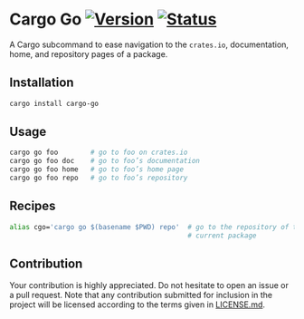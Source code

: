 # Cargo Go [![Version][version-img]][version-url] [![Status][status-img]][status-url]

A Cargo subcommand to ease navigation to the `crates.io`, documentation, home,
and repository pages of a package.

## Installation

```bash
cargo install cargo-go
```

## Usage

```bash
cargo go foo        # go to foo on crates.io
cargo go foo doc    # go to foo’s documentation
cargo go foo home   # go to foo’s home page
cargo go foo repo   # go to foo’s repository
```

## Recipes

```bash
alias cgo='cargo go $(basename $PWD) repo'  # go to the repository of the
                                            # current package
```

## Contribution

Your contribution is highly appreciated. Do not hesitate to open an issue or a
pull request. Note that any contribution submitted for inclusion in the project
will be licensed according to the terms given in [LICENSE.md](LICENSE.md).

[status-img]: https://travis-ci.org/IvanUkhov/cargo-go.svg?branch=master
[status-url]: https://travis-ci.org/IvanUkhov/cargo-go
[version-img]: https://img.shields.io/crates/v/cargo-go.svg
[version-url]: https://crates.io/crates/cargo-go
